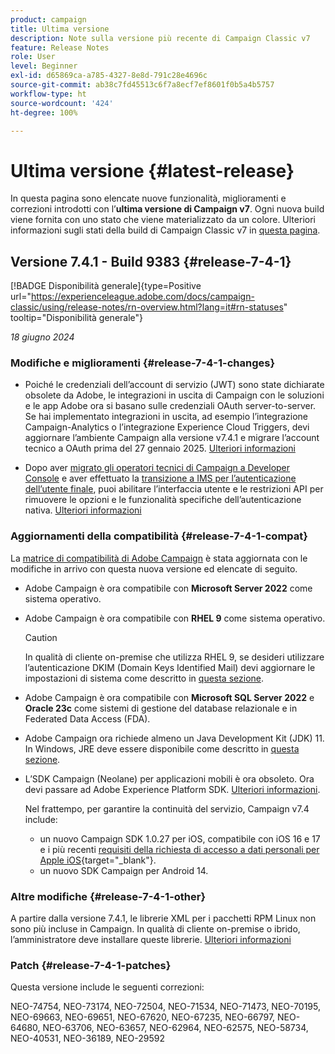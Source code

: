 ```yaml
---
product: campaign
title: Ultima versione
description: Note sulla versione più recente di Campaign Classic v7
feature: Release Notes
role: User
level: Beginner
exl-id: d65869ca-a785-4327-8e8d-791c28e4696c
source-git-commit: ab38c7fd45513c6f7a8ecf7ef8601f0b5a4b5757
workflow-type: ht
source-wordcount: '424'
ht-degree: 100%

---
```


# Ultima versione {#latest-release}

In questa pagina sono elencate nuove funzionalità, miglioramenti e correzioni introdotti con l’**ultima versione di Campaign v7**. Ogni nuova build viene fornita con uno stato che viene materializzato da un colore. Ulteriori informazioni sugli stati della build di Campaign Classic v7 in [questa pagina](rn-overview.md).

## Versione 7.4.1 - Build 9383 {#release-7-4-1}

[!BADGE Disponibilità generale]{type=Positive url="https://experienceleague.adobe.com/docs/campaign-classic/using/release-notes/rn-overview.html?lang=it#rn-statuses" tooltip="Disponibilità generale"}

_18 giugno 2024_

### Modifiche e miglioramenti {#release-7-4-1-changes}

* Poiché le credenziali dell’account di servizio (JWT) sono state dichiarate obsolete da Adobe, le integrazioni in uscita di Campaign con le soluzioni e le app Adobe ora si basano sulle credenziali OAuth server-to-server. Se hai implementato integrazioni in uscita, ad esempio l’integrazione Campaign-Analytics o l’integrazione Experience Cloud Triggers, devi aggiornare l’ambiente Campaign alla versione v7.4.1 e migrare l’account tecnico a OAuth prima del 27 gennaio 2025. [Ulteriori informazioni](../../integrations/using/oauth-technical-account.md)

* Dopo aver [migrato gli operatori tecnici di Campaign a Developer Console](../../technotes/using/ims-migration.md) e aver effettuato la [transizione a IMS per l’autenticazione dell’utente finale](../../technotes/using/migrate-users-to-ims.md), puoi abilitare l’interfaccia utente e le restrizioni API per rimuovere le opzioni e le funzionalità specifiche dell’autenticazione nativa. [Ulteriori informazioni](../../technotes/using/impact-ims-migration.md)


### Aggiornamenti della compatibilità {#release-7-4-1-compat}

La [matrice di compatibilità di Adobe Campaign](compatibility-matrix.md) è stata aggiornata con le modifiche in arrivo con questa nuova versione ed elencate di seguito.

* Adobe Campaign è ora compatibile con **Microsoft Server 2022** come sistema operativo.
* Adobe Campaign è ora compatibile con **RHEL 9** come sistema operativo.

  >[!CAUTION]
  >
  >In qualità di cliente on-premise che utilizza RHEL 9, se desideri utilizzare l’autenticazione DKIM (Domain Keys Identified Mail) devi aggiornare le impostazioni di sistema come descritto in [questa sezione](../../installation/using/installing-packages-with-linux.md#rhel-9-update).


* Adobe Campaign è ora compatibile con **Microsoft SQL Server 2022** e **Oracle 23c** come sistemi di gestione del database relazionale e in Federated Data Access (FDA).

* Adobe Campaign ora richiede almeno un Java Development Kit (JDK) 11. In Windows, JRE deve essere disponibile come descritto in [questa sezione](../../installation/using/application-server.md#jdk).

* L’SDK Campaign (Neolane) per applicazioni mobili è ora obsoleto. Ora devi passare ad Adobe Experience Platform SDK. [Ulteriori informazioni](deprecated-features.md).

  Nel frattempo, per garantire la continuità del servizio, Campaign v7.4 include:

   * un nuovo Campaign SDK 1.0.27 per iOS, compatibile con iOS 16 e 17 e i più recenti [requisiti della richiesta di accesso a dati personali per Apple iOS](https://developer.apple.com/news/?id=r1henawx){target="_blank"}.
   * un nuovo SDK Campaign per Android 14.

### Altre modifiche {#release-7-4-1-other}

A partire dalla versione 7.4.1, le librerie XML per i pacchetti RPM Linux non sono più incluse in Campaign. In qualità di cliente on-premise o ibrido, l’amministratore deve installare queste librerie. [Ulteriori informazioni](../../installation/using/installing-packages-with-linux.md)

### Patch {#release-7-4-1-patches}

Questa versione include le seguenti correzioni:

NEO-74754, NEO-73174, NEO-72504, NEO-71534, NEO-71473, NEO-70195, NEO-69663, NEO-69651, NEO-67620, NEO-67235, NEO-66797, NEO-64680, NEO-63706, NEO-63657, NEO-62964, NEO-62575, NEO-58734, NEO-40531, NEO-36189, NEO-29592

